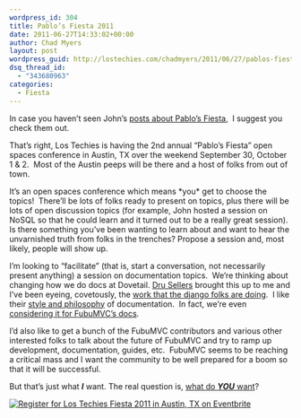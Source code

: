 ```yaml
---
wordpress_id: 304
title: Pablo’s Fiesta 2011
date: 2011-06-27T14:33:02+00:00
author: Chad Myers
layout: post
wordpress_guid: http://lostechies.com/chadmyers/2011/06/27/pablos-fiesta-2011/
dsq_thread_id:
  - "343680963"
categories:
  - Fiesta
---
```

In case you haven’t seen John’s [posts about Pablo’s Fiesta](http://lostechies.com/johnteague/2011/06/24/its-all-about-the-conversation/),&nbsp; I suggest you check them out.

That’s right, Los Techies is having the 2nd annual “Pablo’s Fiesta” open spaces conference in Austin, TX over the weekend September 30, October 1 & 2.&nbsp; Most of the Austin peeps will be there and a host of folks from out of town.&nbsp; 

It’s an open spaces conference which means \*you\* get to choose the topics!&nbsp; There’ll be lots of folks ready to present on topics, plus there will be lots of open discussion topics (for example, John hosted a session on NoSQL so that he could learn and it turned out to be a really great session).&nbsp; Is there something you’ve been wanting to learn about and want to hear the unvarnished truth from folks in the trenches? Propose a session and, most likely, people will show up.

I’m looking to “facilitate” (that is, start a conversation, not necessarily present anything) a session on documentation topics.&nbsp; We’re thinking about changing how we do docs at Dovetail. [Dru Sellers](http://codebetter.com/drusellers/) brought this up to me and I’ve been eyeing, covetously, the [work that the django folks are doing](https://docs.djangoproject.com/en/1.3/).&nbsp; I like their [style and philosophy](http://www.slideshare.net/jacobian/writing-great-documentation-codeconf-2011) of documentation.&nbsp; In fact, we’re even [considering it for FubuMVC’s docs](https://groups.google.com/forum/#!msg/fubumvc-devel/8JkvWYl0u3o/OPNK8u5iBe0J).

I’d also like to get a bunch of the FubuMVC contributors and various other interested folks to talk about the future of FubuMVC and try to ramp up development, documentation, guides, etc.&nbsp; FubuMVC seems to be reaching a critical mass and I want the community to be well prepared for a boom so that it will be successful.

But that’s just what **_I_** want. The real question is, [what do **_YOU_** want](http://lostechies.github.com/fiesta/)?

<a href="http://fiesta2011.eventbrite.com?ref=ebtn" target="_blank"><img border="0" alt="Register for Los Techies Fiesta  2011 in Austin, TX  on Eventbrite" src="http://www.eventbrite.com/registerbutton?eid=1023708941" /></a>